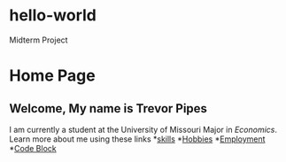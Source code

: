 # hello-world
Midterm Project
# Home Page
## Welcome, My name is Trevor Pipes
I am currently a student at the University of Missouri Major in *Economics*.
Learn more about me using these links
*[skills](./skills.md)
*[Hobbies](./hobby.md)
*[Employment](./employment.md)
*[Code Block](./codeblock.md)
